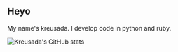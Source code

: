 ## Heyo

My name's kreusada. I develop code in python and ruby.

![Kreusada's GitHub stats](https://github-readme-stats.vercel.app/api?username=kreus7&show_icons=true&theme=radical)

